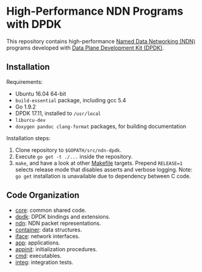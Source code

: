 # High-Performance NDN Programs with DPDK

This repository contains high-performance [Named Data Networking (NDN)](https://named-data.net/) programs developed with [Data Plane Development Kit (DPDK)](http://dpdk.org/).

## Installation

Requirements:

* Ubuntu 16.04 64-bit
* `build-essential` package, including gcc 5.4
* Go 1.9.2
* DPDK 17.11, installed to `/usr/local`
* `liburcu-dev`
* `doxygen pandoc clang-format` packages, for building documentation

Installation steps:

1. Clone repository to `$GOPATH/src/ndn-dpdk`.
2. Execute `go get -t ./...` inside the repository.
3. `make`, and have a look at other [Makefile](./Makefile) targets.
   Prepend `RELEASE=1` selects release mode that disables asserts and verbose logging.
   Note: `go get` installation is unavailable due to dependency between C code.

## Code Organization

* [core](core/): common shared code.
* [dpdk](dpdk/): DPDK bindings and extensions.
* [ndn](ndn/): NDN packet representations.
* [container](container/): data structures.
* [iface](iface/): network interfaces.
* [app](app/): applications.
* [appinit](appinit/): initialization procedures.
* [cmd](cmd/): executables.
* [integ](integ/): integration tests.

